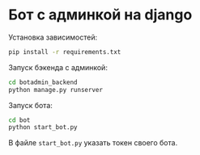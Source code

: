 # Бот с админкой на django

Установка зависимостей:
```bash
pip install -r requirements.txt
```

Запуск бэкенда с админкой:
```bash 
cd botadmin_backend
python manage.py runserver
```

Запуск бота:
```bash
cd bot
python start_bot.py
```

В файле ```start_bot.py``` указать токен своего бота.